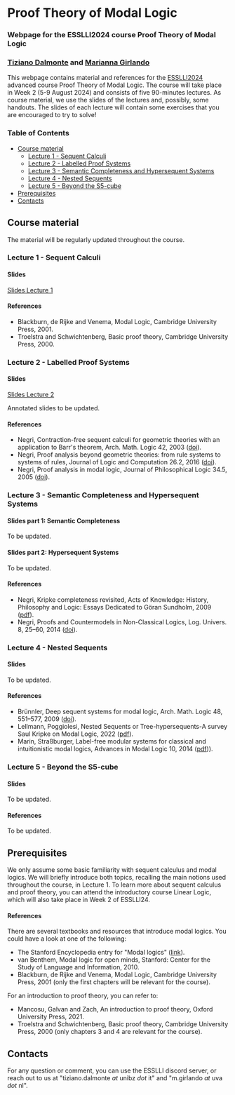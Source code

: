 # Proof Theory of Modal Logic
### Webpage for the ESSLLI2024 course Proof Theory of Modal Logic  
### [Tiziano Dalmonte](https://dev-www.unibz.it/en/faculties/engineering/academic-staff/person/47069-tiziano-dalmonte) and [Marianna Girlando](https://www.mariannagirlando.com/Girlando.html)


This webpage contains material and references for the [ESSLLI2024](https://2024.esslli.eu/) advanced course Proof Theory of Modal Logic. The course will take place in Week 2 (5-9 August 2024) and consists of five 90-minutes lectures. As course material, we use the slides of the lectures and, possibly, some handouts. The slides of each lecture will contain some exercises that you are encouraged to try to solve! 

### Table of Contents
- [Course material](#material)
  - [Lecture 1 - Sequent Calculi](#l1)
  - [Lecture 2 - Labelled Proof Systems](#l2)
  - [Lecture 3 - Semantic Completeness and Hypersequent Systems](#l3) 
  - [Lecture 4 - Nested Sequents](#l4)
  - [Lecture 5 - Beyond the S5-cube](#l5)
- [Prerequisites](#pre)
- [Contacts](#contacts)


## Course material <a name="material"></a>
The material will be regularly updated throughout the course. 

### Lecture 1 - Sequent Calculi <a name="l1"></a>
#### Slides
[Slides Lecture 1](lectures/lecture_1.pdf)
#### References 
- Blackburn, de Rijke and Venema, Modal Logic, Cambridge University Press, 2001.
- Troelstra and Schwichtenberg, Basic proof theory, Cambridge University Press, 2000.


### Lecture 2 - Labelled Proof Systems <a name="l2"></a>
#### Slides
[Slides Lecture 2](lectures/lecture_2.pdf) 

Annotated slides to be updated. 
#### References 
- Negri, Contraction-free sequent calculi for geometric theories with an application to Barr's theorem, Arch. Math. Logic 42, 2003 ([doi](https://link.springer.com/article/10.1007/s001530100124)).
- Negri, Proof analysis beyond geometric theories: from rule systems to systems of rules, Journal of Logic and Computation 26.2, 2016 ([doi](https://academic.oup.com/logcom/article-abstract/26/2/513/2579508?login=false)).
- Negri, Proof analysis in modal logic, Journal of Philosophical Logic 34.5, 2005 ([doi](https://link.springer.com/article/10.1007/s10992-005-2267-3)).



### Lecture 3 - Semantic Completeness and Hypersequent Systems <a name="l3"></a>
#### Slides part 1: Semantic Completeness
To be updated.

#### Slides part 2: Hypersequent Systems
To be updated.


#### References 
- Negri, Kripke completeness revisited, Acts of Knowledge: History, Philosophy and Logic: Essays Dedicated to Göran Sundholm, 2009 ([pdf](https://www.mv.helsinki.fi/home/negri/gkcrev.pdf)).
- Negri, Proofs and Countermodels in Non-Classical Logics, Log. Univers. 8, 25–60, 2014 ([doi](https://link.springer.com/article/10.1007/s11787-014-0097-1)).




### Lecture 4 - Nested Sequents <a name="l4"></a>
#### Slides
To be updated. 
#### References 
- Brünnler, Deep sequent systems for modal logic, Arch. Math. Logic 48, 551–577, 2009 ([doi](https://link.springer.com/article/10.1007/s00153-009-0137-3)).
- Lellmann, Poggiolesi, Nested Sequents or Tree-hypersequents-A survey Saul Kripke on Modal Logic, 2022 ([pdf](https://hal.science/hal-03590537/)).
- Marin, Straßburger, Label-free modular systems for classical and intuitionistic modal logics, Advances in Modal Logic 10, 2014 ([pdf](http://www.aiml.net/volumes/volume10/Marin-Strassburger.pdf))). 


### Lecture 5 - Beyond the S5-cube <a name="l5"></a>
#### Slides
To be updated. 
#### References 
To be updated. 


## Prerequisites <a name="pre"></a>
We only assume some basic familiarity with sequent calculus and modal logics. We will briefly introduce both topics, recalling the main notions used throughout the course, in Lecture 1. To learn more about sequent calculus and proof theory, you can attend the introductory course Linear Logic, which will also take place in Week 2 of ESSLLI24. 

#### References
There are several textbooks and resources that introduce modal logics. You could have a look at one of the following:
- The Stanford Encyclopedia entry for "Modal logics" ([link](https://seop.illc.uva.nl/entries/logic-modal/)).
- van Benthem, Modal logic for open minds, Stanford: Center for the Study of Language and Information, 2010.
- Blackburn, de Rijke and Venema, Modal Logic, Cambridge University Press, 2001 (only the first chapters will be relevant for the course). 

For an introduction to proof theory, you can refer to:
- Mancosu, Galvan and Zach, An introduction to proof theory, Oxford University Press, 2021. 
- Troelstra and Schwichtenberg, Basic proof theory, Cambridge University Press, 2000 (only chapters 3 and 4 are relevant for the course).




## Contacts <a name="contacts"></a>
For any question or comment, you can use the ESSLLI discord server, or reach out to us at "tiziano.dalmonte _at_ unibz _dot_ it" and "m.girlando _at_ uva _dot_ nl".  








